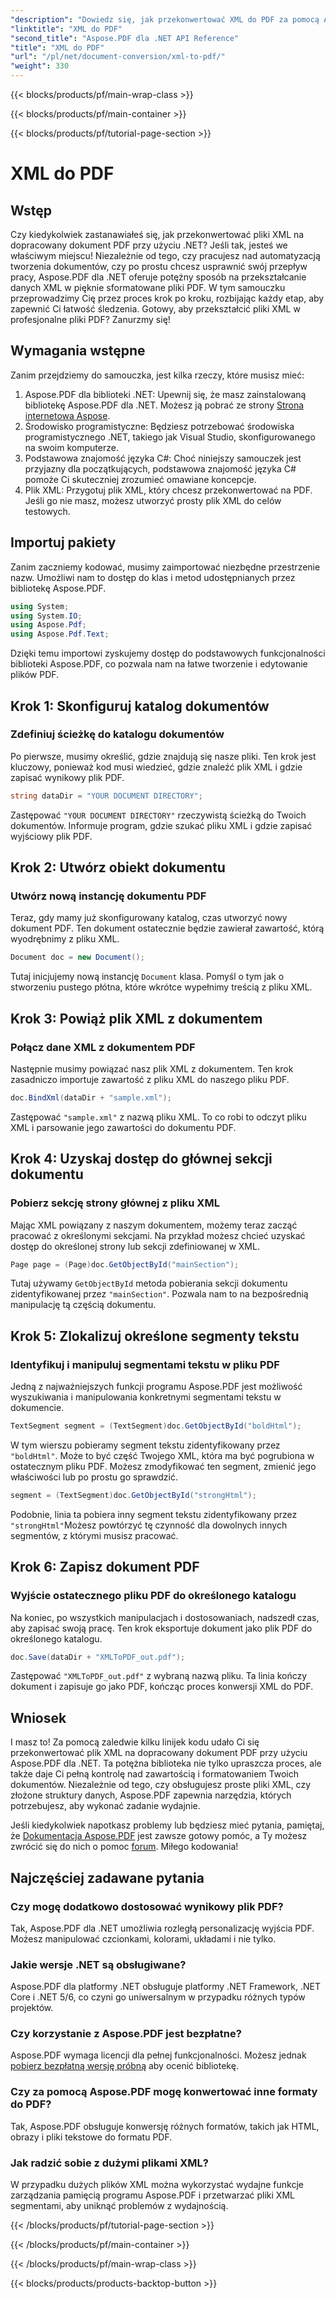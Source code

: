 ```yaml
---
"description": "Dowiedz się, jak przekonwertować XML do PDF za pomocą Aspose.PDF dla .NET w tym kompleksowym samouczku krok po kroku, uzupełnionym o przykłady kodu i szczegółowe wyjaśnienia."
"linktitle": "XML do PDF"
"second_title": "Aspose.PDF dla .NET API Reference"
"title": "XML do PDF"
"url": "/pl/net/document-conversion/xml-to-pdf/"
"weight": 330
---
```


{{< blocks/products/pf/main-wrap-class >}}

{{< blocks/products/pf/main-container >}}

{{< blocks/products/pf/tutorial-page-section >}}

# XML do PDF

## Wstęp

Czy kiedykolwiek zastanawiałeś się, jak przekonwertować pliki XML na dopracowany dokument PDF przy użyciu .NET? Jeśli tak, jesteś we właściwym miejscu! Niezależnie od tego, czy pracujesz nad automatyzacją tworzenia dokumentów, czy po prostu chcesz usprawnić swój przepływ pracy, Aspose.PDF dla .NET oferuje potężny sposób na przekształcanie danych XML w pięknie sformatowane pliki PDF. W tym samouczku przeprowadzimy Cię przez proces krok po kroku, rozbijając każdy etap, aby zapewnić Ci łatwość śledzenia. Gotowy, aby przekształcić pliki XML w profesjonalne pliki PDF? Zanurzmy się!

## Wymagania wstępne

Zanim przejdziemy do samouczka, jest kilka rzeczy, które musisz mieć:

1. Aspose.PDF dla biblioteki .NET: Upewnij się, że masz zainstalowaną bibliotekę Aspose.PDF dla .NET. Możesz ją pobrać ze strony [Strona internetowa Aspose](https://releases.aspose.com/pdf/net/).
2. Środowisko programistyczne: Będziesz potrzebować środowiska programistycznego .NET, takiego jak Visual Studio, skonfigurowanego na swoim komputerze.
3. Podstawowa znajomość języka C#: Choć niniejszy samouczek jest przyjazny dla początkujących, podstawowa znajomość języka C# pomoże Ci skuteczniej zrozumieć omawiane koncepcje.
4. Plik XML: Przygotuj plik XML, który chcesz przekonwertować na PDF. Jeśli go nie masz, możesz utworzyć prosty plik XML do celów testowych.

## Importuj pakiety

Zanim zaczniemy kodować, musimy zaimportować niezbędne przestrzenie nazw. Umożliwi nam to dostęp do klas i metod udostępnianych przez bibliotekę Aspose.PDF.

```csharp
using System;
using System.IO;
using Aspose.Pdf;
using Aspose.Pdf.Text;
```

Dzięki temu importowi zyskujemy dostęp do podstawowych funkcjonalności biblioteki Aspose.PDF, co pozwala nam na łatwe tworzenie i edytowanie plików PDF.

## Krok 1: Skonfiguruj katalog dokumentów

### Zdefiniuj ścieżkę do katalogu dokumentów

Po pierwsze, musimy określić, gdzie znajdują się nasze pliki. Ten krok jest kluczowy, ponieważ kod musi wiedzieć, gdzie znaleźć plik XML i gdzie zapisać wynikowy plik PDF.

```csharp
string dataDir = "YOUR DOCUMENT DIRECTORY";
```

Zastępować `"YOUR DOCUMENT DIRECTORY"` rzeczywistą ścieżką do Twoich dokumentów. Informuje program, gdzie szukać pliku XML i gdzie zapisać wyjściowy plik PDF.

## Krok 2: Utwórz obiekt dokumentu

### Utwórz nową instancję dokumentu PDF

Teraz, gdy mamy już skonfigurowany katalog, czas utworzyć nowy dokument PDF. Ten dokument ostatecznie będzie zawierał zawartość, którą wyodrębnimy z pliku XML.

```csharp
Document doc = new Document();
```

Tutaj inicjujemy nową instancję `Document` klasa. Pomyśl o tym jak o stworzeniu pustego płótna, które wkrótce wypełnimy treścią z pliku XML.

## Krok 3: Powiąż plik XML z dokumentem

### Połącz dane XML z dokumentem PDF

Następnie musimy powiązać nasz plik XML z dokumentem. Ten krok zasadniczo importuje zawartość z pliku XML do naszego pliku PDF.

```csharp
doc.BindXml(dataDir + "sample.xml");
```

Zastępować `"sample.xml"` z nazwą pliku XML. To co robi to odczyt pliku XML i parsowanie jego zawartości do dokumentu PDF.

## Krok 4: Uzyskaj dostęp do głównej sekcji dokumentu

### Pobierz sekcję strony głównej z pliku XML

Mając XML powiązany z naszym dokumentem, możemy teraz zacząć pracować z określonymi sekcjami. Na przykład możesz chcieć uzyskać dostęp do określonej strony lub sekcji zdefiniowanej w XML.

```csharp
Page page = (Page)doc.GetObjectById("mainSection");
```

Tutaj używamy `GetObjectById` metoda pobierania sekcji dokumentu zidentyfikowanej przez `"mainSection"`. Pozwala nam to na bezpośrednią manipulację tą częścią dokumentu.

## Krok 5: Zlokalizuj określone segmenty tekstu

### Identyfikuj i manipuluj segmentami tekstu w pliku PDF

Jedną z najważniejszych funkcji programu Aspose.PDF jest możliwość wyszukiwania i manipulowania konkretnymi segmentami tekstu w dokumencie.

```csharp
TextSegment segment = (TextSegment)doc.GetObjectById("boldHtml");
```

W tym wierszu pobieramy segment tekstu zidentyfikowany przez `"boldHtml"`. Może to być część Twojego XML, która ma być pogrubiona w ostatecznym pliku PDF. Możesz zmodyfikować ten segment, zmienić jego właściwości lub po prostu go sprawdzić.

```csharp
segment = (TextSegment)doc.GetObjectById("strongHtml");
```

Podobnie, linia ta pobiera inny segment tekstu zidentyfikowany przez `"strongHtml"`Możesz powtórzyć tę czynność dla dowolnych innych segmentów, z którymi musisz pracować.

## Krok 6: Zapisz dokument PDF

### Wyjście ostatecznego pliku PDF do określonego katalogu

Na koniec, po wszystkich manipulacjach i dostosowaniach, nadszedł czas, aby zapisać swoją pracę. Ten krok eksportuje dokument jako plik PDF do określonego katalogu.

```csharp
doc.Save(dataDir + "XMLToPDF_out.pdf");
```

Zastępować `"XMLToPDF_out.pdf"` z wybraną nazwą pliku. Ta linia kończy dokument i zapisuje go jako PDF, kończąc proces konwersji XML do PDF.

## Wniosek

I masz to! Za pomocą zaledwie kilku linijek kodu udało Ci się przekonwertować plik XML na dopracowany dokument PDF przy użyciu Aspose.PDF dla .NET. Ta potężna biblioteka nie tylko upraszcza proces, ale także daje Ci pełną kontrolę nad zawartością i formatowaniem Twoich dokumentów. Niezależnie od tego, czy obsługujesz proste pliki XML, czy złożone struktury danych, Aspose.PDF zapewnia narzędzia, których potrzebujesz, aby wykonać zadanie wydajnie.

Jeśli kiedykolwiek napotkasz problemy lub będziesz mieć pytania, pamiętaj, że [Dokumentacja Aspose.PDF](https://reference.aspose.com/pdf/net/) jest zawsze gotowy pomóc, a Ty możesz zwrócić się do nich o pomoc [forum](https://forum.aspose.com/c/pdf/10). Miłego kodowania!

## Najczęściej zadawane pytania

### Czy mogę dodatkowo dostosować wynikowy plik PDF?
Tak, Aspose.PDF dla .NET umożliwia rozległą personalizację wyjścia PDF. Możesz manipulować czcionkami, kolorami, układami i nie tylko.

### Jakie wersje .NET są obsługiwane?
Aspose.PDF dla platformy .NET obsługuje platformy .NET Framework, .NET Core i .NET 5/6, co czyni go uniwersalnym w przypadku różnych typów projektów.

### Czy korzystanie z Aspose.PDF jest bezpłatne?
Aspose.PDF wymaga licencji dla pełnej funkcjonalności. Możesz jednak [pobierz bezpłatną wersję próbną](https://releases.aspose.com/) aby ocenić bibliotekę.

### Czy za pomocą Aspose.PDF mogę konwertować inne formaty do PDF?
Tak, Aspose.PDF obsługuje konwersję różnych formatów, takich jak HTML, obrazy i pliki tekstowe do formatu PDF.

### Jak radzić sobie z dużymi plikami XML?
W przypadku dużych plików XML można wykorzystać wydajne funkcje zarządzania pamięcią programu Aspose.PDF i przetwarzać pliki XML segmentami, aby uniknąć problemów z wydajnością.

{{< /blocks/products/pf/tutorial-page-section >}}

{{< /blocks/products/pf/main-container >}}

{{< /blocks/products/pf/main-wrap-class >}}

{{< blocks/products/products-backtop-button >}}